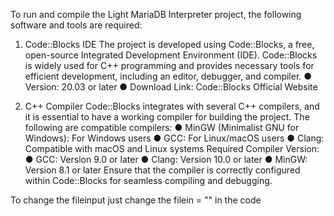 To run and compile the Light MariaDB Interpreter project, the following software and tools are required:

1. Code::Blocks IDE The project is developed using Code::Blocks, a free, open-source Integrated Development Environment (IDE). Code::Blocks is widely used for C++ programming and provides necessary tools for efficient development, including an editor, debugger, and compiler.
  ● Version: 20.03 or later
  ● Download Link: Code::Blocks Official Website

2. C++ Compiler Code::Blocks integrates with several C++ compilers, and it is essential to have a working compiler for building the project. The following are compatible compilers:
  ● MinGW (Minimalist GNU for Windows): For Windows users
  ● GCC: For Linux/macOS users
  ● Clang: Compatible with macOS and Linux systems
  Required Compiler Version:
  ● GCC: Version 9.0 or later
  ● Clang: Version 10.0 or later
  ● MinGW: Version 8.1 or later
  Ensure that the compiler is correctly configured within Code::Blocks for seamless compiling and debugging.

To change the fileinput
just change the filein = "" in the code
